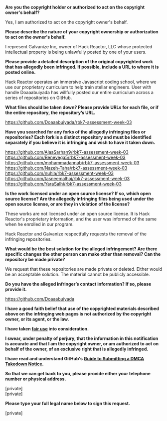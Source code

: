 **Are you the copyright holder or authorized to act on the copyright owner's behalf?**

Yes, I am authorized to act on the copyright owner's behalf.

**Please describe the nature of your copyright ownership or authorization to act on the owner's behalf.**

I represent Galvanize Inc, owner of Hack Reactor, LLC whose protected intellectual property is being unlawfully posted by one of your users.

**Please provide a detailed description of the original copyrighted work that has allegedly been infringed. If possible, include a URL to where it is posted online.**

Hack Reactor operates an immersive Javascript coding school, where we use our proprietary curriculum to help train stellar engineers. User with handle Doaaabuiyada has willfully posted our entire curriculum across a series of repositories on GitHub.

**What files should be taken down? Please provide URLs for each file, or if the entire repository, the repository’s URL.**

https://github.com/Doaaabuiyada/rbk7-assessment-week-03

**Have you searched for any forks of the allegedly infringing files or repositories? Each fork is a distinct repository and must be identified separately if you believe it is infringing and wish to have it taken down.**

https://github.com/AlaaSarhan9/rbk7-assessment-week-03  
https://github.com/Benevega5/rbk7-assessment-week-03  
https://github.com/mohammadannab/rbk7-assessment-week-03  
https://github.com/Nazeh-Taha/rbk7-assessment-week-03  
https://github.com/nuhla/rbk7-assessment-week-03  
https://github.com/tasneemalhaj/rbk7-assessment-week-03  
https://github.com/YaraSalhi/rbk7-assessment-week-03

**Is the work licensed under an open source license? If so, which open source license? Are the allegedly infringing files being used under the open source license, or are they in violation of the license?**

These works are not licensed under an open source license. It is Hack Reactor's proprietary information, and the user was informed of the same when he enrolled in our program.

Hack Reactor and Galvanize respectfully requests the removal of the infringing repositories.

**What would be the best solution for the alleged infringement? Are there specific changes the other person can make other than removal? Can the repository be made private?**

We request that these repositories are made private or deleted. Either would be an acceptable solution. The material cannot be publicly accessible.

**Do you have the alleged infringer’s contact information? If so, please provide it.**

https://github.com/Doaaabuiyada

**I have a good faith belief that use of the copyrighted materials described above on the infringing web pages is not authorized by the copyright owner, or its agent, or the law.**

**I have taken <a href="https://www.lumendatabase.org/topics/22">fair use</a> into consideration.**

**I swear, under penalty of perjury, that the information in this notification is accurate and that I am the copyright owner, or am authorized to act on behalf of the owner, of an exclusive right that is allegedly infringed.**

**I have read and understand GitHub's <a href="https://docs.github.com/articles/guide-to-submitting-a-dmca-takedown-notice/">Guide to Submitting a DMCA Takedown Notice</a>.**

**So that we can get back to you, please provide either your telephone number or physical address.**

[private]  
[private]  

**Please type your full legal name below to sign this request.**

[private]
